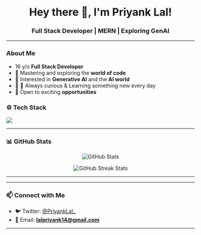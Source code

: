 <h1 align="center">Hey there 👋, I'm Priyank Lal!</h1>
<h3 align="center">Full Stack Developer | MERN | Exploring GenAI</h3>

---

###  About Me
- 16 y/o  **Full Stack Developer**
- 🧠 Mastering and exploring the **world of code**
- 🤖 Interested in **Generative AI** and the **AI world**
- 🚀 🌱 Always curious & Learning something new every day
- 💼 Open to exciting **opportunities**


### ⚙️ Tech Stack
<p align="left">
  <img src="https://skillicons.dev/icons?i=react,nodejs,express,mongodb,js,html,css,git,tailwind" />
</p>

---

### 📊 GitHub Stats
<p align="center">
  <img src="https://github-readme-stats.vercel.app/api?username=priyanklal&show_icons=true&theme=radical" alt="GitHub Stats" />
</p>

<p align="center">
  <img src="https://github-readme-streak-stats.herokuapp.com/?user=priyanklal&theme=radical" alt="GitHub Streak Stats" />
</p>

---

---

### 📫 Connect with Me
- 🐦 Twitter: [@PriyankLal_](https://twitter.com/PriyankLal_)  
- 📧 Email: **lalpriyank14@gmail.com**

---
